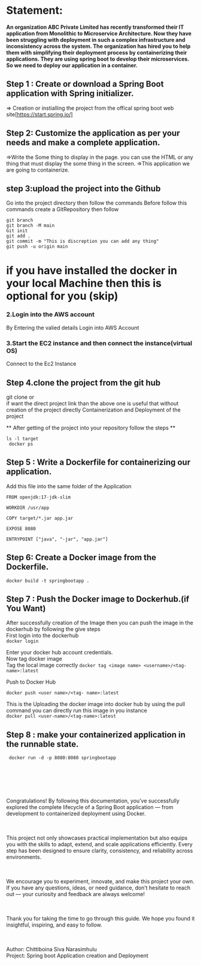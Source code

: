 # Statement:
**An organization ABC  Private Limited has recently transformed their IT application from Monolithic to Microservice Architecture. Now they have been struggling  with deployment in such a complex infrastructure and inconsistency across the system.
The organization has hired you to help them with simplifying their deployment process by containerizing their applications. They are using spring boot to develop their microservices. So we need to deploy our application in a container.**

## Step 1 : Create or  download a Spring Boot application with Spring initializer.
=> Creation or instialling the project from the offical spring boot web site[https://start.spring.io/]

## Step 2: Customize the application as per your needs and make a complete application.
=>Write the Some thing to display in the page. you  can use the HTML or any thing that must display the some thing in the screen.
=>This application we are going to containerize.

## step 3:upload the project into the Github  
  Go into the project directory then follow the commands
  Before follow this commands create a GitRepository then follow
  ```
git branch
git branch -M main
Git init
git add .
git commit -m "This is discreption you can add any thing"
git push -u origin main
```

# if you have installed the docker in your local Machine then this is optional for you (skip)

### 2.Login into the AWS account  
By Entering the valied details Login into AWS Account

### 3.Start the EC2 instance and then connect the instance(virtual OS)  
Connect to the Ec2 Instance

## Step 4.clone the project from the git hub 
git clone
or  
if want the direct project link than the above one is useful that without creation of the project directly Containerization and Deployment of the project  

** After getting of the project into your repository follow the steps **

```mvn clean package 
ls -l target
 docker ps
```

## Step 5 : Write a Dockerfile for containerizing our application.
Add this  file into the same folder of the Application 
```
FROM openjdk:17-jdk-slim

WORKDIR /usr/app

COPY target/*.jar app.jar

EXPOSE 8080

ENTRYPOINT ["java", "-jar", "app.jar"]
```
## Step 6: Create a Docker image from the Dockerfile.
`docker build -t springbootapp .`  


## Step 7 : Push the Docker image to Dockerhub.(if You Want)
After successfully creation of the Image then you can push the image in the dockerhub by following the give steps  
First login into the dockerhub  
 `docker login`
 
 Enter your docker hub account credentials.  
  Now tag docker image    
 Tag the local image correctly
`docker tag <image name> <username>/<tag-name>:latest`

 Push to Docker Hub
 
`docker push <user name>/<tag- name>:latest`


This is the Uploading the docker image into docker hub by using the pull command you can directly run this image in you instance  
`docker pull <user-name>/<tag-name>:latest`
 
## Step 8 : make your containerized application in the runnable state.
` docker run -d -p 8080:8080 springbootapp`
<br><br><br><br><br><br>


Congratulations! By following this documentation, you’ve successfully explored the complete lifecycle of a Spring Boot application — from   development to containerized deployment using Docker.  <br><br><br>



This project not only showcases practical implementation but also equips you with the skills to adapt, extend, and scale applications efficiently.   Every step has been designed to ensure clarity, consistency, and reliability across environments.  <br><br><br>


  
We encourage you to experiment, innovate, and make this project your own. If you have any questions, ideas, or need guidance, don’t hesitate to   reach out — your curiosity and feedback are always welcome!  <br><br><br>


 
Thank you for taking the time to go through this guide. We hope you found it insightful, inspiring, and easy to follow.  <br><br><br>



Author: Chittiboina Siva Narasimhulu  
Project: Spring boot Application creation and Deployment  
